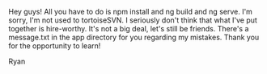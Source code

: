 Hey guys! All you have to do is npm install and ng build and ng serve. I'm sorry, I'm not used to tortoiseSVN. I seriously don't think that what I've put together is hire-worthy.  It's not a big deal, let's still be friends. There's a message.txt in the app directory for you regarding my mistakes. Thank you for the opportunity to learn!


Ryan
